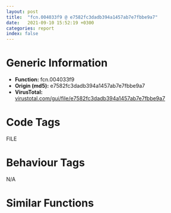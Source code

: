 ```yaml
---
layout: post
title:  "fcn.004033f9 @ e7582fc3dadb394a1457ab7e7fbbe9a7"
date:   2021-09-10 15:52:19 +0300
categories: report
index: false
---
```


# Generic Information
- **Function:** fcn.004033f9
- **Origin (md5):** e7582fc3dadb394a1457ab7e7fbbe9a7
- **VirusTotal:** [virustotal.com/gui/file/e7582fc3dadb394a1457ab7e7fbbe9a7][virustotal_ref]

# Code Tags
<span class="tag" id="FILE">FILE</span>


# Behaviour Tags
<span class="bhv-tag" id="na">N/A</span>

# Similar Functions
<script type="text/javascript" src="https://www.gstatic.com/charts/loader.js"></script>
<script type="text/javascript">

    google.charts.load('current', {'packages':['corechart']});
    google.charts.setOnLoadCallback(drawChart);

    function drawChart() {
    var data = new google.visualization.DataTable();
        data.addColumn('number', 'X');
        data.addColumn('number', 'Y');
        data.addColumn({type: 'string', role: 'tooltip', 'p': {'html': true}});
        data.addColumn({'type': 'string', 'role': 'style'});
        
        data.addRows([
    [-51.07361602783203, -13.834355354309082, '<b><a href="/report/fcn.004033f9@e7582fc3dadb394a1457ab7e7fbbe9a7">fcn.004033f9</a><br>@e7582fc3dadb394a1457ab7e7fbbe9a7</b><br>push ecx<br>push ebx<br>push ebp<br>push esi<br>mov esi, dword[0x4301e4]<br>sub esi, dword[0x4341f0]<br>push edi<br>add esi, dword[esp+0x18]<br>call dword[sym.imp.KERNEL32.dll_GetTickCount]<br>add eax, 0x1f4<br>xor ebx, ebx<br>cmp esi, ebx<br>mov dword[0x473e20], eax<br>jle 0x403557<br>push dword[0x4341ec]<br>call fcn.004033e2<br>push ebx<br>push ebx<br>push dword[0x4341f0]<br>push dword[0x40c014]<br>call dword[sym.imp.KERNEL32.dll_SetFilePointer]<br>mov dword[0x4301e0], esi<br>mov dword[0x420154], ebx<br>mov ebp, 0x4281e0<br>mov eax, dword[0x4341e8]<br>sub eax, dword[0x4341ec]<br>mov edi, 0x4000<br>cmp eax, edi<br>jg 0x40346e<br>mov edi, eax<br>push edi<br>mov esi, 0x4301e8<br>push esi<br>call fcn.004033b0<br>test eax, eax<br>je 0x403569<br>add dword[0x4341ec], edi<br>mov dword[0x428170], esi<br>mov dword[0x428174], edi<br>cmp dword[0x473ddc], ebx<br>je 0x4034c5<br>cmp dword[0x473ea0], ebx<br>jne 0x4034c5<br>mov eax, dword[0x4301e0]<br>sub eax, dword[0x4301e4]<br>push ebx<br>sub eax, dword[esp+0x1c]<br>add eax, dword[0x4341f0]<br>mov dword[0x420154], eax<br>call fcn.0040330e<br>pop ecx<br>mov ecx, 0x428158<br>mov dword[0x428178], ebp<br>mov dword[0x42817c], 0x8000<br>call fcn.00407e30<br>test eax, eax<br>jl 0x40356e<br>mov esi, dword[0x428178]<br>sub esi, ebp<br>je 0x403523<br>push ebx<br>lea eax, [esp+0x14]<br>push eax<br>push esi<br>push ebp<br>push dword[0x40c014]<br>call dword[sym.imp.KERNEL32.dll_WriteFile]<br>test eax, eax<br>je 0x403573<br>cmp esi, dword[esp+0x10]<br>jne 0x403573<br>add dword[0x4341f0], esi<br>cmp dword[0x428174], ebx<br>jne 0x403494<br>jmp 0x40352f<br>cmp dword[0x428174], ebx<br>jne 0x40356e<br>cmp edi, ebx<br>je 0x40356e<br>mov eax, dword[0x4301e4]<br>mov ecx, eax<br>sub ecx, dword[0x4341f0]<br>add ecx, dword[esp+0x18]<br>test ecx, ecx<br>jg 0x403458<br>push ebx<br>push ebx<br>push eax<br>push dword[0x40c014]<br>call dword[sym.imp.KERNEL32.dll_SetFilePointer]<br>push 1<br>call fcn.0040330e<br>pop ecx<br>xor eax, eax<br>pop edi<br>pop esi<br>pop ebp<br>pop ebx<br>pop ecx<br>ret 4<br>or eax, 0xffffffff<br>jmp 0x403561<br>push 0xfffffffffffffffd<br>pop eax<br>jmp 0x403561<br>push 0xfffffffffffffffe<br>jmp 0x403570<br><eoc> ', 'point { fill-color: #e0440e; }'],
[15.282630920410156, -55.17436981201172, '<b><a href="/report/fcn.00403043@cce7ba37a5ac487b09e8c8d292223615">fcn.00403043</a><br>@cce7ba37a5ac487b09e8c8d292223615</b><br>push ecx<br>push ebx<br>push ebp<br>push esi<br>mov esi, dword[0x417044]<br>sub esi, dword[0x40afb0]<br>push edi<br>add esi, dword[esp+0x18]<br>call dword[sym.imp.KERNEL32.dll_GetTickCount]<br>xor ebx, ebx<br>add eax, 0x1f4<br>cmp esi, ebx<br>mov dword[0x423eac], eax<br>jle 0x4031ad<br>push dword[0x41f054]<br>call fcn.004031f1<br>push ebx<br>push ebx<br>push dword[0x40afb0]<br>push dword[0x409018]<br>call dword[sym.imp.KERNEL32.dll_SetFilePointer]<br>mov dword[0x41f050], esi<br>mov dword[0x417040], ebx<br>mov ebp, 0x40b040<br>mov eax, dword[0x417048]<br>mov edi, 0x4000<br>sub eax, dword[0x41f054]<br>cmp eax, edi<br>jg 0x4030b8<br>mov edi, eax<br>mov esi, 0x413040<br>push edi<br>push esi<br>call fcn.004031bf<br>test eax, eax<br>je 0x40319f<br>add dword[0x41f054], edi<br>mov dword[0x40afd0], esi<br>mov dword[0x40afd4], edi<br>cmp dword[0x423eb0], ebx<br>je 0x40310f<br>cmp dword[0x423f40], ebx<br>jne 0x40310f<br>mov eax, dword[0x41f050]<br>push ebx<br>sub eax, dword[0x417044]<br>sub eax, dword[esp+0x1c]<br>add eax, dword[0x40afb0]<br>mov dword[0x417040], eax<br>call fcn.00402bd3<br>pop ecx<br>mov ecx, 0x40afb8<br>mov dword[0x40afd8], ebp<br>mov dword[0x40afdc], 0x8000<br>call fcn.00405f82<br>test eax, eax<br>jl 0x4031a8<br>mov esi, dword[0x40afd8]<br>sub esi, ebp<br>je 0x403169<br>lea eax, [esp+0x10]<br>push ebx<br>push eax<br>push esi<br>push ebp<br>push dword[0x409018]<br>call dword[sym.imp.KERNEL32.dll_WriteFile]<br>test eax, eax<br>je 0x4031a4<br>cmp esi, dword[esp+0x10]<br>jne 0x4031a4<br>add dword[0x40afb0], esi<br>cmp dword[0x40afd4], ebx<br>jne 0x4030de<br>jmp 0x403175<br>cmp dword[0x40afd4], ebx<br>jne 0x4031a8<br>cmp edi, ebx<br>je 0x4031a8<br>mov eax, dword[0x417044]<br>mov ecx, eax<br>sub ecx, dword[0x40afb0]<br>add ecx, dword[esp+0x18]<br>test ecx, ecx<br>jg 0x4030a2<br>push ebx<br>push ebx<br>push eax<br>push dword[0x409018]<br>call dword[sym.imp.KERNEL32.dll_SetFilePointer]<br>jmp 0x4031ad<br>or eax, 0xffffffff<br>jmp 0x4031b7<br>push 0xfffffffffffffffe<br>jmp 0x4031aa<br>push 0xfffffffffffffffd<br>pop eax<br>jmp 0x4031b7<br>push 1<br>call fcn.00402bd3<br>pop ecx<br>xor eax, eax<br>pop edi<br>pop esi<br>pop ebp<br>pop ebx<br>pop ecx<br>ret 4<br><eoc> ', 'null'],
[-48.45042037963867, 64.30191802978516, '<b><a href="/report/fcn.00403043@024d69b3dfb503973cce5c1700f282aa">fcn.00403043</a><br>@024d69b3dfb503973cce5c1700f282aa</b><br>push ecx<br>push ebx<br>push ebp<br>push esi<br>mov esi, dword[0x417044]<br>sub esi, dword[0x40afb0]<br>push edi<br>add esi, dword[esp+0x18]<br>call dword[sym.imp.KERNEL32.dll_GetTickCount]<br>xor ebx, ebx<br>add eax, 0x1f4<br>cmp esi, ebx<br>mov dword[0x423eac], eax<br>jle 0x4031ad<br>push dword[0x41f054]<br>call fcn.004031f1<br>push ebx<br>push ebx<br>push dword[0x40afb0]<br>push dword[0x409018]<br>call dword[sym.imp.KERNEL32.dll_SetFilePointer]<br>mov dword[0x41f050], esi<br>mov dword[0x417040], ebx<br>mov ebp, 0x40b040<br>mov eax, dword[0x417048]<br>mov edi, 0x4000<br>sub eax, dword[0x41f054]<br>cmp eax, edi<br>jg 0x4030b8<br>mov edi, eax<br>mov esi, 0x413040<br>push edi<br>push esi<br>call fcn.004031bf<br>test eax, eax<br>je 0x40319f<br>add dword[0x41f054], edi<br>mov dword[0x40afd0], esi<br>mov dword[0x40afd4], edi<br>cmp dword[0x423eb0], ebx<br>je 0x40310f<br>cmp dword[0x423f40], ebx<br>jne 0x40310f<br>mov eax, dword[0x41f050]<br>push ebx<br>sub eax, dword[0x417044]<br>sub eax, dword[esp+0x1c]<br>add eax, dword[0x40afb0]<br>mov dword[0x417040], eax<br>call fcn.00402bd3<br>pop ecx<br>mov ecx, 0x40afb8<br>mov dword[0x40afd8], ebp<br>mov dword[0x40afdc], 0x8000<br>call fcn.00405f82<br>test eax, eax<br>jl 0x4031a8<br>mov esi, dword[0x40afd8]<br>sub esi, ebp<br>je 0x403169<br>lea eax, [esp+0x10]<br>push ebx<br>push eax<br>push esi<br>push ebp<br>push dword[0x409018]<br>call dword[sym.imp.KERNEL32.dll_WriteFile]<br>test eax, eax<br>je 0x4031a4<br>cmp esi, dword[esp+0x10]<br>jne 0x4031a4<br>add dword[0x40afb0], esi<br>cmp dword[0x40afd4], ebx<br>jne 0x4030de<br>jmp 0x403175<br>cmp dword[0x40afd4], ebx<br>jne 0x4031a8<br>cmp edi, ebx<br>je 0x4031a8<br>mov eax, dword[0x417044]<br>mov ecx, eax<br>sub ecx, dword[0x40afb0]<br>add ecx, dword[esp+0x18]<br>test ecx, ecx<br>jg 0x4030a2<br>push ebx<br>push ebx<br>push eax<br>push dword[0x409018]<br>call dword[sym.imp.KERNEL32.dll_SetFilePointer]<br>jmp 0x4031ad<br>or eax, 0xffffffff<br>jmp 0x4031b7<br>push 0xfffffffffffffffe<br>jmp 0x4031aa<br>push 0xfffffffffffffffd<br>pop eax<br>jmp 0x4031b7<br>push 1<br>call fcn.00402bd3<br>pop ecx<br>xor eax, eax<br>pop edi<br>pop esi<br>pop ebp<br>pop ebx<br>pop ecx<br>ret 4<br><eoc> ', 'null'],
[20.5293025970459, 101.09815216064453, '<b><a href="/report/fcn.00403043@983fe9598b69120a048e4bbfe8d8764c">fcn.00403043</a><br>@983fe9598b69120a048e4bbfe8d8764c</b><br>push ecx<br>push ebx<br>push ebp<br>push esi<br>mov esi, dword[0x417044]<br>sub esi, dword[0x40afb0]<br>push edi<br>add esi, dword[esp+0x18]<br>call dword[sym.imp.KERNEL32.dll_GetTickCount]<br>xor ebx, ebx<br>add eax, 0x1f4<br>cmp esi, ebx<br>mov dword[0x423eac], eax<br>jle 0x4031ad<br>push dword[0x41f054]<br>call fcn.004031f1<br>push ebx<br>push ebx<br>push dword[0x40afb0]<br>push dword[0x409018]<br>call dword[sym.imp.KERNEL32.dll_SetFilePointer]<br>mov dword[0x41f050], esi<br>mov dword[0x417040], ebx<br>mov ebp, 0x40b040<br>mov eax, dword[0x417048]<br>mov edi, 0x4000<br>sub eax, dword[0x41f054]<br>cmp eax, edi<br>jg 0x4030b8<br>mov edi, eax<br>mov esi, 0x413040<br>push edi<br>push esi<br>call fcn.004031bf<br>test eax, eax<br>je 0x40319f<br>add dword[0x41f054], edi<br>mov dword[0x40afd0], esi<br>mov dword[0x40afd4], edi<br>cmp dword[0x423eb0], ebx<br>je 0x40310f<br>cmp dword[0x423f40], ebx<br>jne 0x40310f<br>mov eax, dword[0x41f050]<br>push ebx<br>sub eax, dword[0x417044]<br>sub eax, dword[esp+0x1c]<br>add eax, dword[0x40afb0]<br>mov dword[0x417040], eax<br>call fcn.00402bd3<br>pop ecx<br>mov ecx, 0x40afb8<br>mov dword[0x40afd8], ebp<br>mov dword[0x40afdc], 0x8000<br>call fcn.00405f82<br>test eax, eax<br>jl 0x4031a8<br>mov esi, dword[0x40afd8]<br>sub esi, ebp<br>je 0x403169<br>lea eax, [esp+0x10]<br>push ebx<br>push eax<br>push esi<br>push ebp<br>push dword[0x409018]<br>call dword[sym.imp.KERNEL32.dll_WriteFile]<br>test eax, eax<br>je 0x4031a4<br>cmp esi, dword[esp+0x10]<br>jne 0x4031a4<br>add dword[0x40afb0], esi<br>cmp dword[0x40afd4], ebx<br>jne 0x4030de<br>jmp 0x403175<br>cmp dword[0x40afd4], ebx<br>jne 0x4031a8<br>cmp edi, ebx<br>je 0x4031a8<br>mov eax, dword[0x417044]<br>mov ecx, eax<br>sub ecx, dword[0x40afb0]<br>add ecx, dword[esp+0x18]<br>test ecx, ecx<br>jg 0x4030a2<br>push ebx<br>push ebx<br>push eax<br>push dword[0x409018]<br>call dword[sym.imp.KERNEL32.dll_SetFilePointer]<br>jmp 0x4031ad<br>or eax, 0xffffffff<br>jmp 0x4031b7<br>push 0xfffffffffffffffe<br>jmp 0x4031aa<br>push 0xfffffffffffffffd<br>pop eax<br>jmp 0x4031b7<br>push 1<br>call fcn.00402bd3<br>pop ecx<br>xor eax, eax<br>pop edi<br>pop esi<br>pop ebp<br>pop ebx<br>pop ecx<br>ret 4<br><eoc> ', 'null'],
[17.90597152709961, 22.961923599243164, '<b><a href="/report/fcn.004033d2@13efdafd5b4f5d3a5dcb240b696c267c">fcn.004033d2</a><br>@13efdafd5b4f5d3a5dcb240b696c267c</b><br>push ecx<br>push ebx<br>push ebp<br>push esi<br>mov esi, dword[0x42f1e4]<br>sub esi, dword[0x4331f0]<br>push edi<br>add esi, dword[esp+0x18]<br>call dword[sym.imp.KERNEL32.dll_GetTickCount]<br>add eax, 0x1f4<br>xor ebx, ebx<br>mov dword[0x472e20], eax<br>cmp esi, ebx<br>jle 0x403530<br>push dword[0x4331ec]<br>call fcn.004033bb<br>push ebx<br>push ebx<br>push dword[0x4331f0]<br>push dword[0x40b014]<br>call dword[sym.imp.KERNEL32.dll_SetFilePointer]<br>mov dword[0x42f1e0], esi<br>mov dword[0x41f154], ebx<br>mov ebp, 0x4271e0<br>mov eax, dword[0x4331e8]<br>sub eax, dword[0x4331ec]<br>mov edi, 0x4000<br>cmp eax, edi<br>jg 0x403447<br>mov edi, eax<br>push edi<br>mov esi, 0x42f1e8<br>push esi<br>call fcn.00403389<br>test eax, eax<br>je 0x403542<br>add dword[0x4331ec], edi<br>mov dword[0x427170], esi<br>mov dword[0x427174], edi<br>cmp dword[0x472ddc], ebx<br>je 0x40349e<br>cmp dword[0x472ea0], ebx<br>jne 0x40349e<br>mov eax, dword[0x42f1e0]<br>sub eax, dword[0x42f1e4]<br>push ebx<br>sub eax, dword[esp+0x1c]<br>add eax, dword[0x4331f0]<br>mov dword[0x41f154], eax<br>call fcn.004032e7<br>pop ecx<br>mov ecx, 0x427158<br>mov dword[0x427178], ebp<br>mov dword[0x42717c], 0x8000<br>call fcn.00407473<br>test eax, eax<br>js 0x403547<br>mov esi, dword[0x427178]<br>sub esi, ebp<br>je 0x4034fc<br>push ebx<br>lea eax, [esp+0x14]<br>push eax<br>push esi<br>push ebp<br>push dword[0x40b014]<br>call dword[sym.imp.KERNEL32.dll_WriteFile]<br>test eax, eax<br>je 0x40354c<br>cmp esi, dword[esp+0x10]<br>jne 0x40354c<br>add dword[0x4331f0], esi<br>cmp dword[0x427174], ebx<br>jne 0x40346d<br>jmp 0x403508<br>cmp dword[0x427174], ebx<br>jne 0x403547<br>cmp edi, ebx<br>je 0x403547<br>mov eax, dword[0x42f1e4]<br>mov ecx, eax<br>sub ecx, dword[0x4331f0]<br>add ecx, dword[esp+0x18]<br>test ecx, ecx<br>jg 0x403431<br>push ebx<br>push ebx<br>push eax<br>push dword[0x40b014]<br>call dword[sym.imp.KERNEL32.dll_SetFilePointer]<br>push 1<br>call fcn.004032e7<br>pop ecx<br>xor eax, eax<br>pop edi<br>pop esi<br>pop ebp<br>pop ebx<br>pop ecx<br>ret 4<br>or eax, 0xffffffff<br>jmp 0x40353a<br>push 0xfffffffffffffffd<br>pop eax<br>jmp 0x40353a<br>push 0xfffffffffffffffe<br>jmp 0x403549<br><eoc> ', 'null'],
[86.88567352294922, 59.758235931396484, '<b><a href="/report/fcn.00403043@3a780067b4fcdbc523bd6f0e3b89f181">fcn.00403043</a><br>@3a780067b4fcdbc523bd6f0e3b89f181</b><br>push ecx<br>push ebx<br>push ebp<br>push esi<br>mov esi, dword[0x417044]<br>sub esi, dword[0x40afb0]<br>push edi<br>add esi, dword[esp+0x18]<br>call dword[sym.imp.KERNEL32.dll_GetTickCount]<br>xor ebx, ebx<br>add eax, 0x1f4<br>cmp esi, ebx<br>mov dword[0x423eac], eax<br>jle 0x4031ad<br>push dword[0x41f054]<br>call fcn.004031f1<br>push ebx<br>push ebx<br>push dword[0x40afb0]<br>push dword[0x409018]<br>call dword[sym.imp.KERNEL32.dll_SetFilePointer]<br>mov dword[0x41f050], esi<br>mov dword[0x417040], ebx<br>mov ebp, 0x40b040<br>mov eax, dword[0x417048]<br>mov edi, 0x4000<br>sub eax, dword[0x41f054]<br>cmp eax, edi<br>jg 0x4030b8<br>mov edi, eax<br>mov esi, 0x413040<br>push edi<br>push esi<br>call fcn.004031bf<br>test eax, eax<br>je 0x40319f<br>add dword[0x41f054], edi<br>mov dword[0x40afd0], esi<br>mov dword[0x40afd4], edi<br>cmp dword[0x423eb0], ebx<br>je 0x40310f<br>cmp dword[0x423f40], ebx<br>jne 0x40310f<br>mov eax, dword[0x41f050]<br>push ebx<br>sub eax, dword[0x417044]<br>sub eax, dword[esp+0x1c]<br>add eax, dword[0x40afb0]<br>mov dword[0x417040], eax<br>call fcn.00402bd3<br>pop ecx<br>mov ecx, 0x40afb8<br>mov dword[0x40afd8], ebp<br>mov dword[0x40afdc], 0x8000<br>call fcn.00405f82<br>test eax, eax<br>jl 0x4031a8<br>mov esi, dword[0x40afd8]<br>sub esi, ebp<br>je 0x403169<br>lea eax, [esp+0x10]<br>push ebx<br>push eax<br>push esi<br>push ebp<br>push dword[0x409018]<br>call dword[sym.imp.KERNEL32.dll_WriteFile]<br>test eax, eax<br>je 0x4031a4<br>cmp esi, dword[esp+0x10]<br>jne 0x4031a4<br>add dword[0x40afb0], esi<br>cmp dword[0x40afd4], ebx<br>jne 0x4030de<br>jmp 0x403175<br>cmp dword[0x40afd4], ebx<br>jne 0x4031a8<br>cmp edi, ebx<br>je 0x4031a8<br>mov eax, dword[0x417044]<br>mov ecx, eax<br>sub ecx, dword[0x40afb0]<br>add ecx, dword[esp+0x18]<br>test ecx, ecx<br>jg 0x4030a2<br>push ebx<br>push ebx<br>push eax<br>push dword[0x409018]<br>call dword[sym.imp.KERNEL32.dll_SetFilePointer]<br>jmp 0x4031ad<br>or eax, 0xffffffff<br>jmp 0x4031b7<br>push 0xfffffffffffffffe<br>jmp 0x4031aa<br>push 0xfffffffffffffffd<br>pop eax<br>jmp 0x4031b7<br>push 1<br>call fcn.00402bd3<br>pop ecx<br>xor eax, eax<br>pop edi<br>pop esi<br>pop ebp<br>pop ebx<br>pop ecx<br>ret 4<br><eoc> ', 'null'],
[84.26229858398438, -18.378082275390625, '<b><a href="/report/fcn.004033f9@6c8b5339bada4cbd03f0f446da640707">fcn.004033f9</a><br>@6c8b5339bada4cbd03f0f446da640707</b><br>push ecx<br>push ebx<br>push ebp<br>push esi<br>mov esi, dword[0x4301e4]<br>sub esi, dword[0x4341f0]<br>push edi<br>add esi, dword[esp+0x18]<br>call dword[sym.imp.KERNEL32.dll_GetTickCount]<br>add eax, 0x1f4<br>xor ebx, ebx<br>cmp esi, ebx<br>mov dword[0x473e20], eax<br>jle 0x403557<br>push dword[0x4341ec]<br>call fcn.004033e2<br>push ebx<br>push ebx<br>push dword[0x4341f0]<br>push dword[0x40c014]<br>call dword[sym.imp.KERNEL32.dll_SetFilePointer]<br>mov dword[0x4301e0], esi<br>mov dword[0x420154], ebx<br>mov ebp, 0x4281e0<br>mov eax, dword[0x4341e8]<br>sub eax, dword[0x4341ec]<br>mov edi, 0x4000<br>cmp eax, edi<br>jg 0x40346e<br>mov edi, eax<br>push edi<br>mov esi, 0x4301e8<br>push esi<br>call fcn.004033b0<br>test eax, eax<br>je 0x403569<br>add dword[0x4341ec], edi<br>mov dword[0x428170], esi<br>mov dword[0x428174], edi<br>cmp dword[0x473ddc], ebx<br>je 0x4034c5<br>cmp dword[0x473ea0], ebx<br>jne 0x4034c5<br>mov eax, dword[0x4301e0]<br>sub eax, dword[0x4301e4]<br>push ebx<br>sub eax, dword[esp+0x1c]<br>add eax, dword[0x4341f0]<br>mov dword[0x420154], eax<br>call fcn.0040330e<br>pop ecx<br>mov ecx, 0x428158<br>mov dword[0x428178], ebp<br>mov dword[0x42817c], 0x8000<br>call fcn.00407e30<br>test eax, eax<br>jl 0x40356e<br>mov esi, dword[0x428178]<br>sub esi, ebp<br>je 0x403523<br>push ebx<br>lea eax, [esp+0x14]<br>push eax<br>push esi<br>push ebp<br>push dword[0x40c014]<br>call dword[sym.imp.KERNEL32.dll_WriteFile]<br>test eax, eax<br>je 0x403573<br>cmp esi, dword[esp+0x10]<br>jne 0x403573<br>add dword[0x4341f0], esi<br>cmp dword[0x428174], ebx<br>jne 0x403494<br>jmp 0x40352f<br>cmp dword[0x428174], ebx<br>jne 0x40356e<br>cmp edi, ebx<br>je 0x40356e<br>mov eax, dword[0x4301e4]<br>mov ecx, eax<br>sub ecx, dword[0x4341f0]<br>add ecx, dword[esp+0x18]<br>test ecx, ecx<br>jg 0x403458<br>push ebx<br>push ebx<br>push eax<br>push dword[0x40c014]<br>call dword[sym.imp.KERNEL32.dll_SetFilePointer]<br>push 1<br>call fcn.0040330e<br>pop ecx<br>xor eax, eax<br>pop edi<br>pop esi<br>pop ebp<br>pop ebx<br>pop ecx<br>ret 4<br>or eax, 0xffffffff<br>jmp 0x403561<br>push 0xfffffffffffffffd<br>pop eax<br>jmp 0x403561<br>push 0xfffffffffffffffe<br>jmp 0x403570<br><eoc> ', 'null'],

        ]);

    var options = {
        title: 'Similarity Plot',
        legend: 'none',
        colors: ['#dedbd9', '#e6693e', '#ec8f6e', '#f3b49f', '#f6c7b6'],
        tooltip: {isHtml: true, trigger: 'both'},
        explorer: {
        actions: ["dragToZoom", "rightClickToReset"],
        },
        chartArea: {
        width: '80%',
        height: '80%'
        },
        width: '100%',
        height: '100%'
    };

    var chart = new google.visualization.ScatterChart(document.getElementById('chart_div'));

    chart.draw(data, options);
    }
    
</script>


<div id="chart_div" style="width: 100%px; height: 100%;"></div>

# Disassembled Code
{% highlight nasm %}

push ecx
push ebx
push ebp
push esi
mov esi, dword[0x4301e4]
sub esi, dword[0x4341f0]
push edi
add esi, dword[esp+0x18]
call dword[sym.imp.KERNEL32.dll_GetTickCount]
add eax, 0x1f4
xor ebx, ebx
cmp esi, ebx
mov dword[0x473e20], eax
jle 0x403557
push dword[0x4341ec]
call fcn.004033e2
push ebx
push ebx
push dword[0x4341f0]
push dword[0x40c014]
call dword[sym.imp.KERNEL32.dll_SetFilePointer]
mov dword[0x4301e0], esi
mov dword[0x420154], ebx
mov ebp, 0x4281e0
mov eax, dword[0x4341e8]
sub eax, dword[0x4341ec]
mov edi, 0x4000
cmp eax, edi
jg 0x40346e
mov edi, eax
push edi
mov esi, 0x4301e8
push esi
call fcn.004033b0
test eax, eax
je 0x403569
add dword[0x4341ec], edi
mov dword[0x428170], esi
mov dword[0x428174], edi
cmp dword[0x473ddc], ebx
je 0x4034c5
cmp dword[0x473ea0], ebx
jne 0x4034c5
mov eax, dword[0x4301e0]
sub eax, dword[0x4301e4]
push ebx
sub eax, dword[esp+0x1c]
add eax, dword[0x4341f0]
mov dword[0x420154], eax
call fcn.0040330e
pop ecx
mov ecx, 0x428158
mov dword[0x428178], ebp
mov dword[0x42817c], 0x8000
call fcn.00407e30
test eax, eax
jl 0x40356e
mov esi, dword[0x428178]
sub esi, ebp
je 0x403523
push ebx
lea eax, [esp+0x14]
push eax
push esi
push ebp
push dword[0x40c014]
call dword[sym.imp.KERNEL32.dll_WriteFile]
test eax, eax
je 0x403573
cmp esi, dword[esp+0x10]
jne 0x403573
add dword[0x4341f0], esi
cmp dword[0x428174], ebx
jne 0x403494
jmp 0x40352f
cmp dword[0x428174], ebx
jne 0x40356e
cmp edi, ebx
je 0x40356e
mov eax, dword[0x4301e4]
mov ecx, eax
sub ecx, dword[0x4341f0]
add ecx, dword[esp+0x18]
test ecx, ecx
jg 0x403458
push ebx
push ebx
push eax
push dword[0x40c014]
call dword[sym.imp.KERNEL32.dll_SetFilePointer]
push 1
call fcn.0040330e
pop ecx
xor eax, eax
pop edi
pop esi
pop ebp
pop ebx
pop ecx
ret 4
or eax, 0xffffffff
jmp 0x403561
push 0xfffffffffffffffd
pop eax
jmp 0x403561
push 0xfffffffffffffffe
jmp 0x403570

{% endhighlight %}

[virustotal_ref]: https://www.virustotal.com/gui/file/e7582fc3dadb394a1457ab7e7fbbe9a7